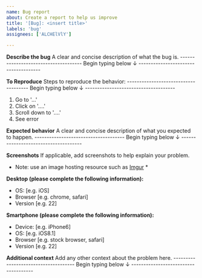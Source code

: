 ```yaml
---
name: Bug report
about: Create a report to help us improve
title: '[Bug]: <insert title>'
labels: 'bug'
assignees: ['ALCHElVlY']

---
```


**Describe the bug**
A clear and concise description of what the bug is.
 ------------------------------------- Begin typing below ↓ -------------------------------------

 
**To Reproduce**
Steps to reproduce the behavior:
 ------------------------------------- Begin typing below ↓ -------------------------------------
 
1. Go to '...'
2. Click on '....'
3. Scroll down to '....'
4. See error

**Expected behavior**
A clear and concise description of what you expected to happen.
 ------------------------------------- Begin typing below ↓ -------------------------------------

 
**Screenshots**
If applicable, add screenshots to help explain your problem. <br />
* Note: use an image hosting resource such as [Imgur](https://www.imgur.com) *

**Desktop (please complete the following information):**
 - OS: [e.g. iOS]
 - Browser [e.g. chrome, safari]
 - Version [e.g. 22]

**Smartphone (please complete the following information):**
 - Device: [e.g. iPhone6]
 - OS: [e.g. iOS8.1]
 - Browser [e.g. stock browser, safari]
 - Version [e.g. 22]

**Additional context**
Add any other context about the problem here.
 ------------------------------------- Begin typing below ↓ -------------------------------------
